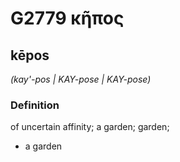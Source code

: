 # G2779 κῆπος

## kēpos

_(kay'-pos | KAY-pose | KAY-pose)_

### Definition

of uncertain affinity; a garden; garden; 

- a garden
